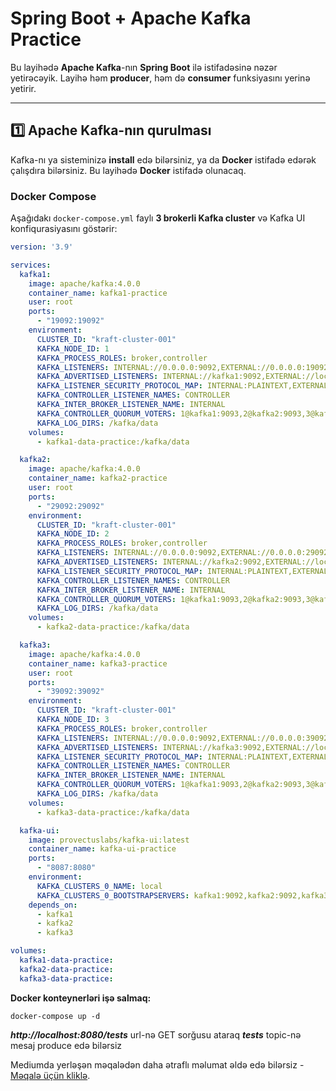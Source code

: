 # Spring Boot + Apache Kafka Practice

Bu layihədə **Apache Kafka**-nın **Spring Boot** ilə istifadəsinə nəzər yetirəcəyik. Layihə həm **producer**, həm də **consumer** funksiyasını yerinə yetirir.

---

## 1️⃣ Apache Kafka-nın qurulması

Kafka-nı ya sisteminizə **install** edə bilərsiniz, ya da **Docker** istifadə edərək çalışdıra bilərsiniz. Bu layihədə **Docker** istifadə olunacaq.

### Docker Compose

Aşağıdakı `docker-compose.yml` faylı **3 brokerli Kafka cluster** və Kafka UI konfiqurasiyasını göstərir:

```yaml
version: '3.9'

services:
  kafka1:
    image: apache/kafka:4.0.0
    container_name: kafka1-practice
    user: root
    ports:
      - "19092:19092"
    environment:
      CLUSTER_ID: "kraft-cluster-001"
      KAFKA_NODE_ID: 1
      KAFKA_PROCESS_ROLES: broker,controller
      KAFKA_LISTENERS: INTERNAL://0.0.0.0:9092,EXTERNAL://0.0.0.0:19092,CONTROLLER://0.0.0.0:9093
      KAFKA_ADVERTISED_LISTENERS: INTERNAL://kafka1:9092,EXTERNAL://localhost:19092
      KAFKA_LISTENER_SECURITY_PROTOCOL_MAP: INTERNAL:PLAINTEXT,EXTERNAL:PLAINTEXT,CONTROLLER:PLAINTEXT
      KAFKA_CONTROLLER_LISTENER_NAMES: CONTROLLER
      KAFKA_INTER_BROKER_LISTENER_NAME: INTERNAL
      KAFKA_CONTROLLER_QUORUM_VOTERS: 1@kafka1:9093,2@kafka2:9093,3@kafka3:9093
      KAFKA_LOG_DIRS: /kafka/data
    volumes:
      - kafka1-data-practice:/kafka/data

  kafka2:
    image: apache/kafka:4.0.0
    container_name: kafka2-practice
    user: root
    ports:
      - "29092:29092"
    environment:
      CLUSTER_ID: "kraft-cluster-001"
      KAFKA_NODE_ID: 2
      KAFKA_PROCESS_ROLES: broker,controller
      KAFKA_LISTENERS: INTERNAL://0.0.0.0:9092,EXTERNAL://0.0.0.0:29092,CONTROLLER://0.0.0.0:9093
      KAFKA_ADVERTISED_LISTENERS: INTERNAL://kafka2:9092,EXTERNAL://localhost:29092
      KAFKA_LISTENER_SECURITY_PROTOCOL_MAP: INTERNAL:PLAINTEXT,EXTERNAL:PLAINTEXT,CONTROLLER:PLAINTEXT
      KAFKA_CONTROLLER_LISTENER_NAMES: CONTROLLER
      KAFKA_INTER_BROKER_LISTENER_NAME: INTERNAL
      KAFKA_CONTROLLER_QUORUM_VOTERS: 1@kafka1:9093,2@kafka2:9093,3@kafka3:9093
      KAFKA_LOG_DIRS: /kafka/data
    volumes:
      - kafka2-data-practice:/kafka/data

  kafka3:
    image: apache/kafka:4.0.0
    container_name: kafka3-practice
    user: root
    ports:
      - "39092:39092"
    environment:
      CLUSTER_ID: "kraft-cluster-001"
      KAFKA_NODE_ID: 3
      KAFKA_PROCESS_ROLES: broker,controller
      KAFKA_LISTENERS: INTERNAL://0.0.0.0:9092,EXTERNAL://0.0.0.0:39092,CONTROLLER://0.0.0.0:9093
      KAFKA_ADVERTISED_LISTENERS: INTERNAL://kafka3:9092,EXTERNAL://localhost:39092
      KAFKA_LISTENER_SECURITY_PROTOCOL_MAP: INTERNAL:PLAINTEXT,EXTERNAL:PLAINTEXT,CONTROLLER:PLAINTEXT
      KAFKA_CONTROLLER_LISTENER_NAMES: CONTROLLER
      KAFKA_INTER_BROKER_LISTENER_NAME: INTERNAL
      KAFKA_CONTROLLER_QUORUM_VOTERS: 1@kafka1:9093,2@kafka2:9093,3@kafka3:9093
      KAFKA_LOG_DIRS: /kafka/data
    volumes:
      - kafka3-data-practice:/kafka/data

  kafka-ui:
    image: provectuslabs/kafka-ui:latest
    container_name: kafka-ui-practice
    ports:
      - "8087:8080"
    environment:
      KAFKA_CLUSTERS_0_NAME: local
      KAFKA_CLUSTERS_0_BOOTSTRAPSERVERS: kafka1:9092,kafka2:9092,kafka3:9092
    depends_on:
      - kafka1
      - kafka2
      - kafka3

volumes:
  kafka1-data-practice:
  kafka2-data-practice:
  kafka3-data-practice:
```

**Docker konteynerləri işə salmaq:**
```
docker-compose up -d
```

***http://localhost:8080/tests*** url-nə GET sorğusu ataraq ***tests*** topic-nə mesaj produce edə bilərsiz

Mediumda yerləşən məqalədən daha ətraflı məlumat əldə edə bilərsiz - [Məqalə üçün kliklə](https://docs.oracle.com/javase/8/docs/jre/api/net/httpserver/spec/com/sun/net/httpserver/HttpServer.html).

